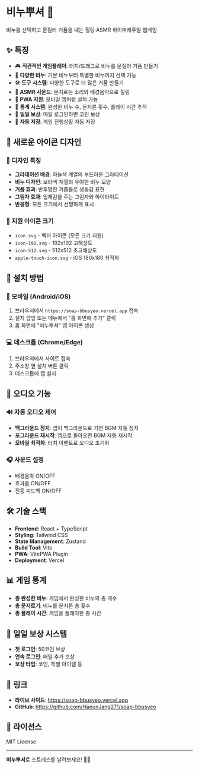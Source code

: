 # 비누뿌셔 🧼

비누를 선택하고 문질러 거품을 내는 힐링·ASMR 하이퍼캐주얼 웹게임

## ✨ 특징

- 🎮 **직관적인 게임플레이**: 터치/드래그로 비누를 문질러 거품 만들기
- 🧼 **다양한 비누**: 기본 비누부터 특별한 비누까지 선택 가능
- 🛠️ **도구 시스템**: 다양한 도구로 더 많은 거품 만들기
- 🎵 **ASMR 사운드**: 문지르는 소리와 배경음악으로 힐링
- 📱 **PWA 지원**: 모바일 앱처럼 설치 가능
- 🎯 **통계 시스템**: 완성한 비누 수, 문지른 횟수, 플레이 시간 추적
- 🎁 **일일 보상**: 매일 로그인하면 코인 보상
- 🔄 **자동 저장**: 게임 진행상황 자동 저장

## 🎨 새로운 아이콘 디자인

### 🌈 디자인 특징
- **그라데이션 배경**: 하늘색 계열의 부드러운 그라데이션
- **비누 디자인**: 보라색 계열의 우아한 비누 모양
- **거품 효과**: 반투명한 거품들로 생동감 표현
- **그림자 효과**: 입체감을 주는 그림자와 하이라이트
- **반응형**: 모든 크기에서 선명하게 표시

### 📱 지원 아이콘 크기
- `icon.svg` - 벡터 아이콘 (모든 크기 지원)
- `icon-192.svg` - 192x192 고해상도
- `icon-512.svg` - 512x512 초고해상도
- `apple-touch-icon.svg` - iOS 180x180 최적화

## 🚀 설치 방법

### 📱 모바일 (Android/iOS)
1. 브라우저에서 `https://soap-bbusyeo.vercel.app` 접속
2. 설치 팝업 또는 메뉴에서 "홈 화면에 추가" 클릭
3. 홈 화면에 "비누뿌셔" 앱 아이콘 생성

### 💻 데스크톱 (Chrome/Edge)
1. 브라우저에서 사이트 접속
2. 주소창 옆 설치 버튼 클릭
3. 데스크톱에 앱 설치

## 🎵 오디오 기능

### 🔊 자동 오디오 제어
- **백그라운드 정지**: 앱이 백그라운드로 가면 BGM 자동 정지
- **포그라운드 재시작**: 앱으로 돌아오면 BGM 자동 재시작
- **모바일 최적화**: 터치 이벤트로 오디오 초기화

### 🎧 사운드 설정
- 배경음악 ON/OFF
- 효과음 ON/OFF
- 진동 피드백 ON/OFF

## 🛠️ 기술 스택

- **Frontend**: React + TypeScript
- **Styling**: Tailwind CSS
- **State Management**: Zustand
- **Build Tool**: Vite
- **PWA**: VitePWA Plugin
- **Deployment**: Vercel

## 📊 게임 통계

- **총 완성한 비누**: 게임에서 완성한 비누의 총 개수
- **총 문지르기**: 비누를 문지른 총 횟수
- **총 플레이 시간**: 게임을 플레이한 총 시간

## 🎁 일일 보상 시스템

- **첫 로그인**: 50코인 보상
- **연속 로그인**: 매일 추가 보상
- **보상 타입**: 코인, 특별 아이템 등

## 🔗 링크

- **라이브 사이트**: https://soap-bbusyeo.vercel.app
- **GitHub**: https://github.com/HaeunJang271/soap-bbusyeo

## 📝 라이선스

MIT License

---

**비누뿌셔**로 스트레스를 날려보세요! 🧼✨



